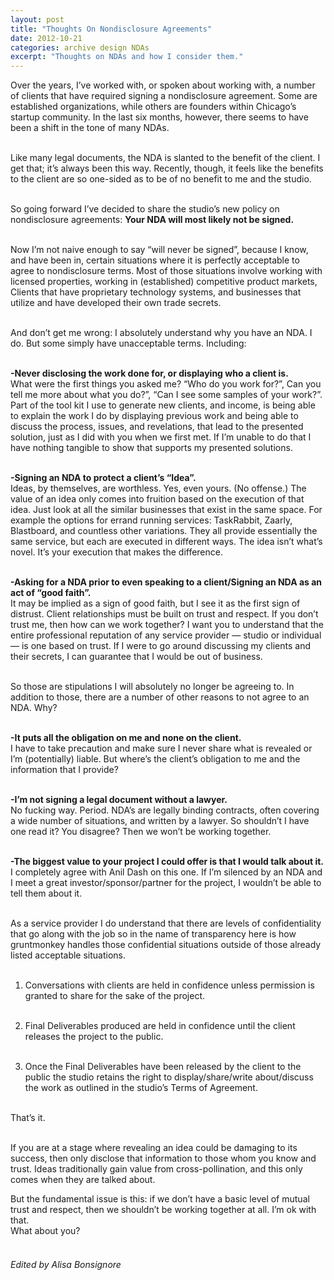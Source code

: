 ```yaml
---
layout: post
title: "Thoughts On Nondisclosure Agreements"
date: 2012-10-21
categories: archive design NDAs
excerpt: "Thoughts on NDAs and how I consider them."
---
```


Over the years, I’ve worked with, or spoken about working with, a number of clients that have required signing a nondisclosure agreement. Some are established organizations, while others are founders within Chicago’s startup community. In the last six months, however, there seems to have been a shift in the tone of many NDAs.  
<br/>

Like many legal documents, the NDA is slanted to the benefit of the client. I get that; it’s always been this way. Recently, though, it feels like the benefits to the client are so one-sided as to be of no benefit to me and the studio.  
<br/>

So going forward I’ve decided to share the studio’s new policy on nondisclosure agreements: **Your NDA will most likely not be signed.**  
<br/>

Now I’m not naive enough to say “will never be signed”, because I know, and have been in, certain situations where it is perfectly acceptable to agree to nondisclosure terms. Most of those situations involve working with licensed properties, working in (established) competitive product markets, Clients that have proprietary technology systems, and businesses that utilize and have developed their own trade secrets.  
<br/>

And don’t get me wrong: I absolutely understand why you have an NDA. I do. But some simply have unacceptable terms. Including:  
<br/>

**-Never disclosing the work done for, or displaying who a client is.**  
What were the first things you asked me? “Who do you work for?”, Can you tell me more about what you do?”, “Can I see some samples of your work?”. Part of the tool kit I use to generate new clients, and income, is being able to explain the work I do by displaying previous work and being able to discuss the process, issues, and revelations, that lead to the presented solution, just as I did with you when we first met. If I’m unable to do that I have nothing tangible to show that supports my presented solutions.  
<br/>

**-Signing an NDA to protect a client’s “Idea”.**  
Ideas, by themselves, are worthless. Yes, even yours. (No offense.) The value of an idea only comes into fruition based on the execution of that idea. Just look at all the similar businesses that exist in the same space. For example the options for errand running services: TaskRabbit, Zaarly, Blastboard, and countless other variations. They all provide essentially the same service, but each are executed in different ways. The idea isn’t what’s novel. It’s your execution that makes the difference.  
<br/>

**-Asking for a NDA prior to even speaking to a client/Signing an NDA as an act of “good faith”.**  
It may be implied as a sign of good faith, but I see it as the first sign of distrust. Client relationships must be built on trust and respect. If you don’t trust me, then how can we work together? I want you to understand that the entire professional reputation of any service provider — studio or individual — is one based on trust. If I were to go around discussing my clients and their secrets, I can guarantee that I would be out of business.  
<br/>

So those are stipulations I will absolutely no longer be agreeing to. In addition to those, there are a number of other reasons to not agree to an NDA. Why?  
<br/>

**-It puts all the obligation on me and none on the client.**  
I have to take precaution and make sure I never share what is revealed or I’m (potentially) liable. But where’s the client’s obligation to me and the information that I provide?  
<br/>

**-I’m not signing a legal document without a lawyer.**  
No fucking way. Period. NDA’s are legally binding contracts, often covering a wide number of situations, and written by a lawyer. So shouldn’t I have one read it? You disagree? Then we won’t be working together.  
<br/>

**-The biggest value to your project I could offer is that I would talk about it.**  
I completely agree with Anil Dash on this one. If I’m silenced by an NDA and I meet a great investor/sponsor/partner for the project, I wouldn’t be able to tell them about it.  
<br/>

As a service provider I do understand that there are levels of confidentiality that go along with the job so in the name of transparency here is how gruntmonkey handles those confidential situations outside of those already listed acceptable situations.  
<br/>

1. Conversations with clients are held in confidence unless permission is granted to share for the sake of the project.  
   <br/>

2. Final Deliverables produced are held in confidence until the client releases the project to the public.  
   <br/>

3. Once the Final Deliverables have been released by the client to the public the studio retains the right to display/share/write about/discuss the work as outlined in the studio’s Terms of Agreement.  
   <br/>

That’s it.  
<br/>

If you are at a stage where revealing an idea could be damaging to its success, then only disclose that information to those whom you know and trust. Ideas traditionally gain value from cross-pollination, and this only comes when they are talked about.
<br/>

But the fundamental issue is this: if we don’t have a basic level of mutual trust and respect, then we shouldn’t be working together at all. I’m ok with that.  
What about you?  
<br/>

###### Edited by Alisa Bonsignore
